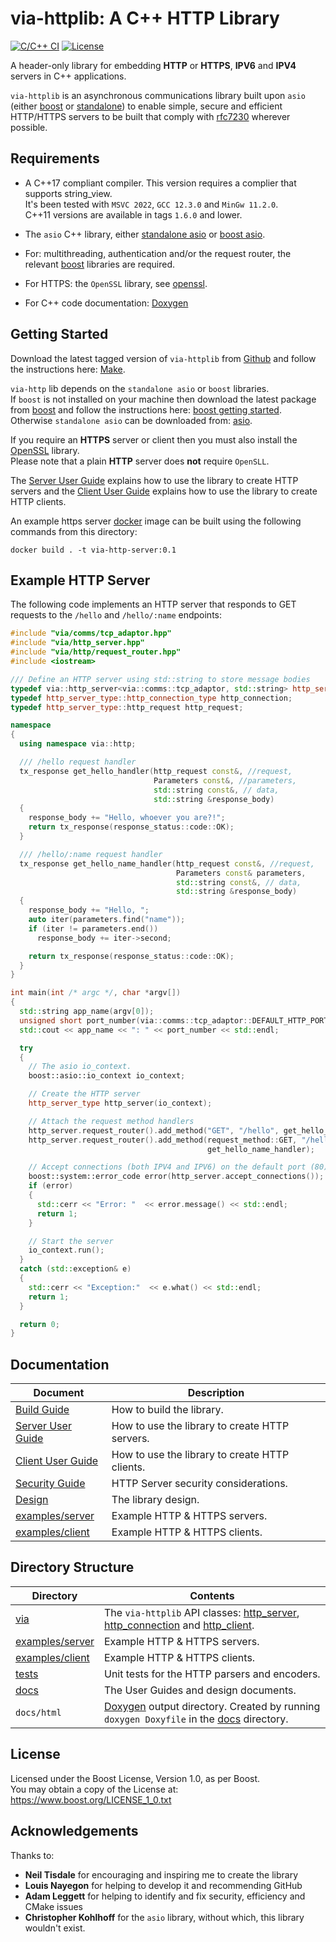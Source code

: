 # via-httplib: A C++ HTTP Library

[![C/C++ CI](https://github.com/kenba/via-httplib/workflows/C/C++%20CI/badge.svg)](https://github.com/kenba/via-httplib/actions)
[![License](https://img.shields.io/badge/License-Boost%201.0-blue)](https://opensource.org/licenses/BSL-1.0)

A header-only library for embedding **HTTP** or **HTTPS**, **IPV6** and **IPV4** servers in C++ applications.

`via-httplib` is an asynchronous communications library built upon `asio` (either
[boost](https://www.boost.org/doc/libs/1_76_0/doc/html/boost_asio.html) or
[standalone](http://think-async.com/)) to enable simple, secure and efficient
HTTP/HTTPS servers to be built that comply with
[rfc7230](https://tools.ietf.org/html/rfc7230) wherever possible.

## Requirements

+ A C++17 compliant compiler. This version requires a complier that supports string_view.  
It's been tested with `MSVC 2022`, `GCC 12.3.0` and `MinGw 11.2.0`.  
C++11 versions are available in tags `1.6.0` and lower.  

+ The `asio` C++ library, either [standalone asio](http://think-async.com/) or [boost asio](http://www.boost.org/).  

+ For: multithreading, authentication and/or the request router, the relevant [boost](http://www.boost.org/) libraries are required.  

+ For HTTPS: the `OpenSSL` library, see [openssl](http://www.openssl.org/).  

+ For C++ code documentation: [Doxygen](https://doxygen.nl/)

## Getting Started

Download the latest tagged version of `via-httplib` from
[Github](https://github.com/kenba/via-httplib)
and follow the instructions here: [Make](docs/MAKE.md).  

`via-http` lib depends on the `standalone asio` or `boost` libraries.  
If `boost` is not installed on your machine then download the latest package from
[boost](http://www.boost.org/) and follow the instructions here:
[boost getting started](http://www.boost.org/doc/libs/1_76_0/more/getting_started/index.html).
Otherwise `standalone asio` can be downloaded from: [asio](http://think-async.com/).

If you require an **HTTPS** server or client then you must also install the
[OpenSSL](https://www.openssl.org/) library.  
Please note that a plain **HTTP** server does **not** require `OpenSLL`.

The [Server User Guide](docs/Server.md) explains how to use the library to create HTTP servers and
the [Client User Guide](docs/Client.md) explains how to use the library to create HTTP clients.

An example https server [docker](https://www.docker.com/) image can be built using
the following commands from this directory:

```shell
docker build . -t via-http-server:0.1
```

## Example HTTP Server

The following code implements an HTTP server that responds to GET requests to the
`/hello` and `/hello/:name` endpoints:

```C++
#include "via/comms/tcp_adaptor.hpp"
#include "via/http_server.hpp"
#include "via/http/request_router.hpp"
#include <iostream>

/// Define an HTTP server using std::string to store message bodies
typedef via::http_server<via::comms::tcp_adaptor, std::string> http_server_type;
typedef http_server_type::http_connection_type http_connection;
typedef http_server_type::http_request http_request;

namespace
{
  using namespace via::http;

  /// /hello request handler
  tx_response get_hello_handler(http_request const&, //request,
                                Parameters const&, //parameters,
                                std::string const&, // data,
                                std::string &response_body)
  {
    response_body += "Hello, whoever you are?!";
    return tx_response(response_status::code::OK);
  }

  /// /hello/:name request handler
  tx_response get_hello_name_handler(http_request const&, //request,
                                     Parameters const& parameters,
                                     std::string const&, // data,
                                     std::string &response_body)
  {
    response_body += "Hello, ";
    auto iter(parameters.find("name"));
    if (iter != parameters.end())
      response_body += iter->second;

    return tx_response(response_status::code::OK);
  }
}

int main(int /* argc */, char *argv[])
{
  std::string app_name(argv[0]);
  unsigned short port_number(via::comms::tcp_adaptor::DEFAULT_HTTP_PORT);
  std::cout << app_name << ": " << port_number << std::endl;

  try
  {
    // The asio io_context.
    boost::asio::io_context io_context;

    // Create the HTTP server
    http_server_type http_server(io_context);

    // Attach the request method handlers
    http_server.request_router().add_method("GET", "/hello", get_hello_handler);
    http_server.request_router().add_method(request_method::GET, "/hello/:name",
                                            get_hello_name_handler);

    // Accept connections (both IPV4 and IPV6) on the default port (80)
    boost::system::error_code error(http_server.accept_connections());
    if (error)
    {
      std::cerr << "Error: "  << error.message() << std::endl;
      return 1;
    }

    // Start the server
    io_context.run();
  }
  catch (std::exception& e)
  {
    std::cerr << "Exception:"  << e.what() << std::endl;
    return 1;
  }

  return 0;
}
```

## Documentation

| Document | Description |
|----------|-------------|
| [Build Guide](docs/MAKE.md) | How to build the library. |
| [Server User Guide](docs/Server.md) | How to use the library to create HTTP servers. |
| [Client User Guide](docs/Client.md) | How to use the library to create HTTP clients. |
| [Security Guide](docs/Server_Security.md) | HTTP Server security considerations. |
| [Design](docs/Design_Top.md) | The library design. |
| [examples/server](examples/server) | Example HTTP & HTTPS servers. |
| [examples/client](examples/client) | Example HTTP & HTTPS clients. |

## Directory Structure

| Directory            | Contents                                                                 |
|----------------------|--------------------------------------------------------------------------|
| [via](include/via)           | The `via-httplib` API classes: [http_server](include/via/http_server.hpp), [http_connection](include/via/http_connection.hpp) and [http_client](include/via/http_client.hpp). |
| [examples/server](examples/server) | Example HTTP & HTTPS servers.                              |
| [examples/client](examples/client) | Example HTTP & HTTPS clients.                              |
| [tests](tests)       | Unit tests for the HTTP parsers and encoders.                            |
| [docs](docs)         | The User Guides and design documents.                                    |
| `docs/html`          | [Doxygen](https://doxygen.nl/) output directory. Created by running `doxygen Doxyfile` in the [docs](docs) directory. |

## License

Licensed under the Boost License, Version 1.0, as per Boost.  
You may obtain a copy of the License at: <https://www.boost.org/LICENSE_1_0.txt>

## Acknowledgements

Thanks to:

+ **Neil Tisdale** for encouraging and inspiring me to create the library
+ **Louis Nayegon** for helping to develop it and recommending GitHub  
+ **Adam Leggett** for helping to identify and fix security, efficiency and CMake issues
+ **Christopher Kohlhoff** for the `asio` library, without which, this library wouldn't exist.
